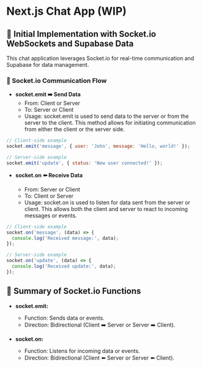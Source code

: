 # Next.js Chat App (WIP)
## 🚀 Initial Implementation with Socket.io WebSockets and Supabase Data
This chat application leverages Socket.io for real-time communication and Supabase for data management.

### **📡 Socket.io Communication Flow**
* __socket.emit ➡️ Send Data__
	- From: Client or Server 
	- To: Server or Client
	- Usage: socket.emit is used to send data to the server or from the server to the client. This method allows for initiating communication from either the client or the server side.
``` javascript
// Client-side example
socket.emit('message', { user: 'John', message: 'Hello, world!' });

// Server-side example
socket.emit('update', { status: 'New user connected!' });
```

* **socket.on ⬅️ Receive Data**

	* From: Server or Client
	* To: Client or Server
	* Usage: socket.on is used to listen for data sent from the server or client. This allows both the client and server to react to incoming messages or events.

``` javascript
// Client-side example
socket.on('message', (data) => {
  console.log('Received message:', data);
});

// Server-side example
socket.on('update', (data) => {
  console.log('Received update:', data);
});
```
## 🔄 Summary of Socket.io Functions

* **socket.emit:**
	* Function: Sends data or events.
	* Direction: Bidirectional (Client ➡️ Server or Server ➡️ Client).
* **socket.on:**

	* Function: Listens for incoming data or events.
	* Direction: Bidirectional (Client ⬅️ Server or Server ⬅️ Client).